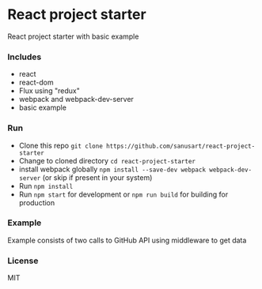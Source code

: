 # React project starter

React project starter with basic example

### Includes

- react
- react-dom
- Flux using "redux"
- webpack and webpack-dev-server
- basic example

### Run

- Clone this repo `git clone https://github.com/sanusart/react-project-starter`
- Change to cloned directory `cd react-project-starter`
- install webpack globally `npm install --save-dev webpack webpack-dev-server` (or skip if present in your system)
- Run `npm install`
- Run `npm start` for development or `npm run build` for building for production

### Example

Example consists of two calls to GitHub API using middleware to get data

### License

MIT
